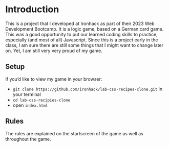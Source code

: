 # Introduction
This is a project that I developed at Ironhack as part of their 2023 Web Development Bootcamp. It is a logic game, based on a German card game. This was a good opportunity to put our learned coding skills to practice, especially (and most of all) Javascript. Since this is a project early in the class, I am sure there are still some things that I might want to change later on. Yet, I am still very very proud of my game.

## Setup
If you’d like to view my game in your browser:

- `git clone https://github.com/ironhack/lab-css-recipes-clone.git` in your terminal
- `cd lab-css-recipies-clone`
- open `index.html`

## Rules
The rules are explained on the startscreen of the game as well as throughout the game.